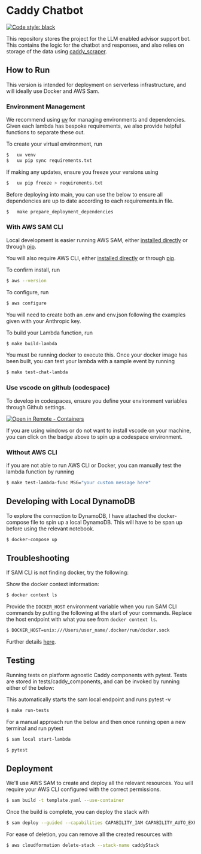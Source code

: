 # Caddy Chatbot

<!--
repo badges
[![GitHub Actions badge](https://github.com/i-dot-ai/caddy_chatbot/actions/workflows/automated-deployment.yml/badge.svg)](https://github.com/i-dot-ai/caddy_chatbot/actions/workflows/automated-deployment.yml)
[![GitHub Actions badge](https://github.com/i-dot-ai/caddy_chatbot/actions/workflows/automated-testing.yml/badge.svg)](https://github.com/i-dot-ai/caddy_chatbot/actions/workflows/automated-testing.yml)  -->
[![Code style: black](https://img.shields.io/badge/code%20style-black-000000.svg)](https://github.com/psf/black)

This repository stores the project for the LLM enabled advisor support bot. This contains the logic for the chatbot and responses, and also relies on storage of the data using [caddy_scraper](https://github.com/i-dot-ai/caddy_scraper).

## How to Run

This version is intended for deployment on serverless infrastructure, and will ideally use Docker and AWS Sam.

### Environment Management
We recommend using [uv](https://github.com/astral-sh/uv) for managing environments and dependencies. Given each lambda has bespoke requirements, we also provide helpful functions to separate these out.

To create your virtual environment, run

```bash
$ 	uv venv
$ 	uv pip sync requirements.txt
```

If making any updates, ensure you freeze your versions using

```bash
$ 	uv pip freeze > requirements.txt
```

Before deploying into main, you can use the below to ensure all dependencies are up to date according to each requirements.in file.

```bash
$ 	make prepare_deployment_dependencies
```

### With AWS SAM CLI

Local development is easier running AWS SAM, either [installed directly](https://aws.amazon.com/serverless/aws-sam/) or through [pip](https://pypi.org/project/aws-sam-cli/).

You will also require AWS CLI, either [installed directly](https://aws.amazon.com/cli/) or through [pip](https://github.com/aws/aws-cli).

To confirm install, run

```bash
$ aws --version
```

To configure, run

```bash
$ aws configure
```

You will need to create both an .env and env.json following the examples given with your Anthropic key.

To build your Lambda function, run

```bash
$ make build-lambda
```

You must be running docker to execute this.  Once your docker image has been built, you can test your lambda with a sample event by running

```bash
$ make test-chat-lambda
```

### Use vscode on github (codespace)

To develop in codespaces, ensure you define your environment variables through Github settings.

[![Open in Remote - Containers](https://img.shields.io/static/v1?label=Remote%20-%20Containers&message=Open&color=blue&logo=visualstudiocode)](https://codespaces.new/PMO-Data-Science/10ds-advice-bot?quickstart=1)

If you are using windows or do not want to install vscode on your machine, you can click on the badge above to spin up a codespace environment.

### Without AWS CLI

if you are not able to run AWS CLI or Docker, you can manually test the lambda function by running

```bash
$ make test-lambda-func MSG="your custom message here"
```

## Developing with Local DynamoDB

To explore the connection to DynamoDB, I have attached the docker-compose file to spin up a local DynamoDB.  This will have to be span up before using the relevant notebook.

```bash
$ docker-compose up
```

## Troubleshooting
If SAM CLI is not finding docker, try the following:

Show the docker context information:
```bash
$ docker context ls
```
Provide the `DOCKER_HOST` environment variable when you run SAM CLI commands by putting the following at the start of your commands.
Replace the host endpoint with what you see from `docker context ls`.
```bash
$ DOCKER_HOST=unix:///Users/user_name/.docker/run/docker.sock
```
Further details [here](https://github.com/aws/aws-sam-cli/issues/4329#issuecomment-1289588827).

## Testing

Running tests on platform agnostic Caddy components with pytest. Tests are stored in tests/caddy_components, and can be invoked by running either of the below:

This automatically starts the sam local endpoint and runs pytest -v
```bash
$ make run-tests
```

For a manual approach run the below and then once running open a new terminal and run pytest
```bash
$ sam local start-lambda
```
```bash
$ pytest
```

## Deployment

We'll use AWS SAM to create and deploy all the relevant resources.  You will require your AWS CLI configured with the correct permissions.

```bash
$ sam build -t template.yaml --use-container
```
Once the build is complete, you can deploy the stack with

```bash
$ sam deploy --guided --capabilities CAPABILITY_IAM CAPABILITY_AUTO_EXPAND CAPABILITY_NAMED_IAM
```

For ease of deletion, you can remove all the created resources with

```bash
$ aws cloudformation delete-stack --stack-name caddyStack
```
